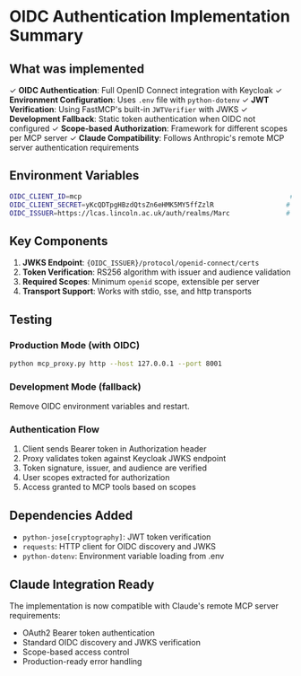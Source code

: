 # OIDC Authentication Implementation Summary

## What was implemented

✓ **OIDC Authentication**: Full OpenID Connect integration with Keycloak
✓ **Environment Configuration**: Uses `.env` file with `python-dotenv`
✓ **JWT Verification**: Using FastMCP's built-in `JWTVerifier` with JWKS
✓ **Development Fallback**: Static token authentication when OIDC not configured
✓ **Scope-based Authorization**: Framework for different scopes per MCP server
✓ **Claude Compatibility**: Follows Anthropic's remote MCP server authentication requirements

## Environment Variables

```bash
OIDC_CLIENT_ID=mcp                                                    # Pre-configured client ID in Keycloak
OIDC_CLIENT_SECRET=yKcQDTpgHBzdQtsZn6eHMK5MY5ffZzlR                  # Client secret from Keycloak
OIDC_ISSUER=https://lcas.lincoln.ac.uk/auth/realms/Marc              # Keycloak realm issuer URL
```

## Key Components

1. **JWKS Endpoint**: `{OIDC_ISSUER}/protocol/openid-connect/certs`
2. **Token Verification**: RS256 algorithm with issuer and audience validation
3. **Required Scopes**: Minimum `openid` scope, extensible per server
4. **Transport Support**: Works with stdio, sse, and http transports

## Testing

### Production Mode (with OIDC)
```bash
python mcp_proxy.py http --host 127.0.0.1 --port 8001
```

### Development Mode (fallback)
Remove OIDC environment variables and restart.

### Authentication Flow
1. Client sends Bearer token in Authorization header
2. Proxy validates token against Keycloak JWKS endpoint  
3. Token signature, issuer, and audience are verified
4. User scopes extracted for authorization
5. Access granted to MCP tools based on scopes

## Dependencies Added

- `python-jose[cryptography]`: JWT token verification
- `requests`: HTTP client for OIDC discovery and JWKS
- `python-dotenv`: Environment variable loading from .env

## Claude Integration Ready

The implementation is now compatible with Claude's remote MCP server requirements:
- OAuth2 Bearer token authentication
- Standard OIDC discovery and JWKS verification
- Scope-based access control
- Production-ready error handling
